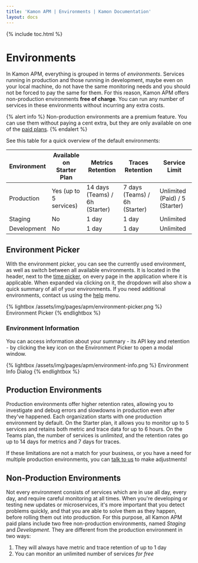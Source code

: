 ```yaml
---
title: 'Kamon APM | Environments | Kamon Documentation'
layout: docs
---
```


{% include toc.html %}

Environments
============

In Kamon APM, everything is grouped in terms of _environments_. Services running in production and those running in development, maybe even on your local machine, do not have the same monitoring needs and you should not be forced to pay the same for them. For this reason, Kamon APM offers non-production environments **free of charge**. You can run any number of services in these environments without incurring any extra costs.

{% alert info %}
Non-production environments are a premium feature. You can use them without paying a cent extra, but they are only available on one of the [paid plans].
{% endalert %}

See this table for a quick overview of the default environments:

| Environment | Available on Starter Plan | Metrics Retention | Traces Retention | Service Limit |
|-------------|---------------------------|-------------------|------------------|---------------|
| Production  | Yes (up to 5 services)    | 14 days (Teams) / 6h (Starter) | 7 days (Teams) / 6h (Starter) | Unlimited (Paid) / 5 (Starter) |
| Staging     | No                        | 1 day             | 1 day            | Unlimited     |
| Development | No                        | 1 day             | 1 day            | Unlimited     |

Environment Picker
-------------------

With the environment picker, you can see the currently used environment, as well as switch between all available environments. It is located in the header, next to the [time picker], on every page in the application where it is applicable. When expanded via clicking on it, the dropdown will also show a quick summary of all of your environments. If you need additional environments, contact us using the [help] menu.

{% lightbox /assets/img/pages/apm/environment-picker.png %}
Environment Picker
{% endlightbox %}
### Environment Information

You can access information about your summary - its API key and retention - by clicking the key icon on the Environment Picker to open a modal window.


{% lightbox /assets/img/pages/apm/environment-info.png %}
Environment Info Dialog
{% endlightbox %}

Production Environments
------------------------

Production environments offer higher retention rates, allowing you to investigate and debug errors and slowdowns in production even after they've happened. Each organization starts with one production environment by default. On the Starter plan, it allows you to monitor up to 5 services and retains both metric and trace data for up to 6 hours. On the Teams plan, the number of services is _unlimited_, and the retention rates go up to 14 days for metrics and 7 days for traces.

If these limitations are not a match for your business, or you have a need for multiple production environments, you can [talk to us][help] to make adjustments!


Non-Production Environments
----------------------------

Not every environment consists of services which are in use all day, every day, and require careful monitoring at all times. When you're developing or testing new updates or microservices, it's more important that you detect problems quickly, and that you are able to solve them as they happen, before rolling them out into production. For this purpose, all Kamon APM paid plans include two free non-production environments, named _Staging_ and _Development_. They are different from the production environment in two ways:

1. They will always have metric and trace retention of up to 1 day
2. You can monitor an unlimited number of services _for free_

[paid plans]: /apm/pricing/
[time picker]: ./time-picker/
[help]: ./help/
